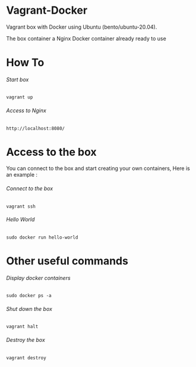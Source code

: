 Vagrant-Docker
==============

Vagrant box with Docker using Ubuntu (bento/ubuntu-20.04).

The box container a Nginx Docker container already ready to use 


How To
===================

###### Start box
```Shell
vagrant up
```

###### Access to Nginx
```Shell
http://localhost:8080/
```

Access to the box
===================
You can connect to the box and start creating your own containers, Here is an example :

###### Connect to the box
```Shell
vagrant ssh
```

###### Hello World
```Shell
sudo docker run hello-world
```

Other useful commands
===================

###### Display docker containers
```Shell
sudo docker ps -a
```

###### Shut down the box
```Shell
vagrant halt
```

###### Destroy the box
```Shell
vagrant destroy
```
